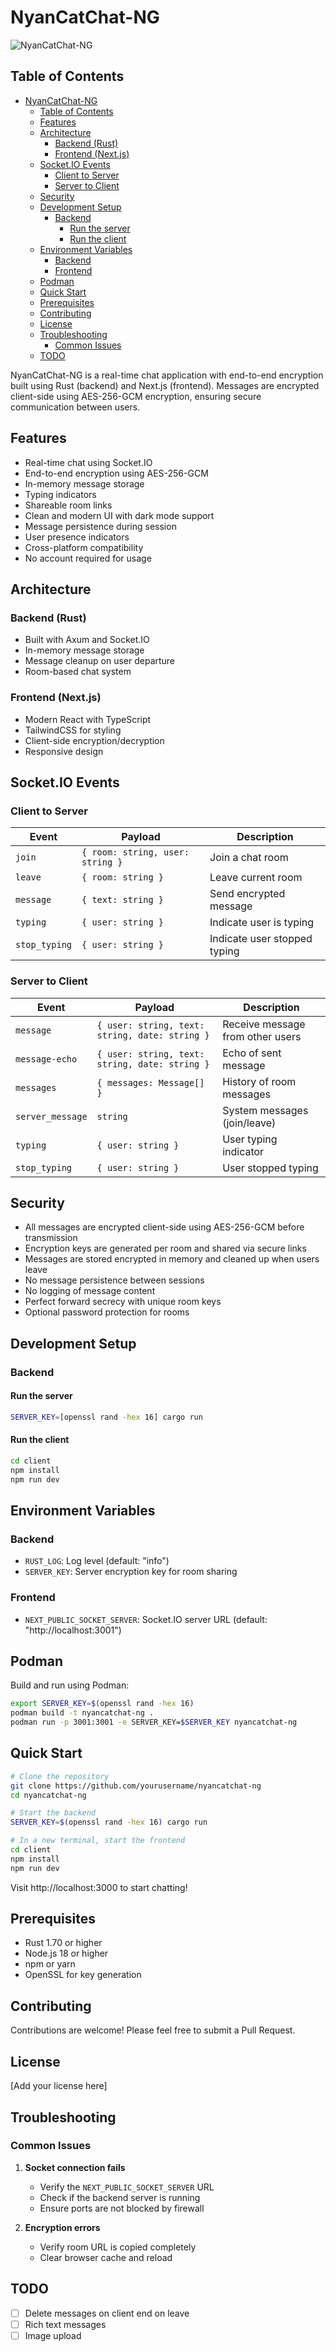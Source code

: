 # NyanCatChat-NG

![NyanCatChat-NG](./nyan.gif)

## Table of Contents

- [NyanCatChat-NG](#nyancatchat-ng)
  - [Table of Contents](#table-of-contents)
  - [Features](#features)
  - [Architecture](#architecture)
    - [Backend (Rust)](#backend-rust)
    - [Frontend (Next.js)](#frontend-nextjs)
  - [Socket.IO Events](#socketio-events)
    - [Client to Server](#client-to-server)
    - [Server to Client](#server-to-client)
  - [Security](#security)
  - [Development Setup](#development-setup)
    - [Backend](#backend)
      - [Run the server](#run-the-server)
      - [Run the client](#run-the-client)
  - [Environment Variables](#environment-variables)
    - [Backend](#backend-1)
    - [Frontend](#frontend)
  - [Podman](#podman)
  - [Quick Start](#quick-start)
  - [Prerequisites](#prerequisites)
  - [Contributing](#contributing)
  - [License](#license)
  - [Troubleshooting](#troubleshooting)
    - [Common Issues](#common-issues)
  - [TODO](#todo)

NyanCatChat-NG is a real-time chat application with end-to-end encryption built using Rust (backend) and Next.js (frontend). Messages are encrypted client-side using AES-256-GCM encryption, ensuring secure communication between users.

## Features

- Real-time chat using Socket.IO
- End-to-end encryption using AES-256-GCM
- In-memory message storage
- Typing indicators
- Shareable room links
- Clean and modern UI with dark mode support
- Message persistence during session
- User presence indicators
- Cross-platform compatibility
- No account required for usage

## Architecture

### Backend (Rust)

- Built with Axum and Socket.IO
- In-memory message storage
- Message cleanup on user departure
- Room-based chat system

### Frontend (Next.js)

- Modern React with TypeScript
- TailwindCSS for styling
- Client-side encryption/decryption
- Responsive design

## Socket.IO Events

### Client to Server

| Event         | Payload                          | Description                  |
| ------------- | -------------------------------- | ---------------------------- |
| `join`        | `{ room: string, user: string }` | Join a chat room             |
| `leave`       | `{ room: string }`               | Leave current room           |
| `message`     | `{ text: string }`               | Send encrypted message       |
| `typing`      | `{ user: string }`               | Indicate user is typing      |
| `stop_typing` | `{ user: string }`               | Indicate user stopped typing |

### Server to Client

| Event            | Payload                                        | Description                      |
| ---------------- | ---------------------------------------------- | -------------------------------- |
| `message`        | `{ user: string, text: string, date: string }` | Receive message from other users |
| `message-echo`   | `{ user: string, text: string, date: string }` | Echo of sent message             |
| `messages`       | `{ messages: Message[] }`                      | History of room messages         |
| `server_message` | `string`                                       | System messages (join/leave)     |
| `typing`         | `{ user: string }`                             | User typing indicator            |
| `stop_typing`    | `{ user: string }`                             | User stopped typing              |

## Security

- All messages are encrypted client-side using AES-256-GCM before transmission
- Encryption keys are generated per room and shared via secure links
- Messages are stored encrypted in memory and cleaned up when users leave
- No message persistence between sessions
- No logging of message content
- Perfect forward secrecy with unique room keys
- Optional password protection for rooms

## Development Setup

### Backend

#### Run the server

```bash
SERVER_KEY=[openssl rand -hex 16] cargo run
```

#### Run the client

```bash
cd client
npm install
npm run dev
```

## Environment Variables

### Backend

- `RUST_LOG`: Log level (default: "info")
- `SERVER_KEY`: Server encryption key for room sharing

### Frontend

- `NEXT_PUBLIC_SOCKET_SERVER`: Socket.IO server URL (default: "http://localhost:3001")

## Podman

Build and run using Podman:

```bash
export SERVER_KEY=$(openssl rand -hex 16)
podman build -t nyancatchat-ng .
podman run -p 3001:3001 -e SERVER_KEY=$SERVER_KEY nyancatchat-ng
```

## Quick Start

```bash
# Clone the repository
git clone https://github.com/yourusername/nyancatchat-ng
cd nyancatchat-ng

# Start the backend
SERVER_KEY=$(openssl rand -hex 16) cargo run

# In a new terminal, start the frontend
cd client
npm install
npm run dev
```

Visit http://localhost:3000 to start chatting!

## Prerequisites

- Rust 1.70 or higher
- Node.js 18 or higher
- npm or yarn
- OpenSSL for key generation

## Contributing

Contributions are welcome! Please feel free to submit a Pull Request.

## License

[Add your license here]

## Troubleshooting

### Common Issues

1. **Socket connection fails**
   - Verify the `NEXT_PUBLIC_SOCKET_SERVER` URL
   - Check if the backend server is running
   - Ensure ports are not blocked by firewall

2. **Encryption errors**
   - Verify room URL is copied completely
   - Clear browser cache and reload

## TODO

- [ ] Delete messages on client end on leave
- [ ] Rich text messages
- [ ] Image upload
